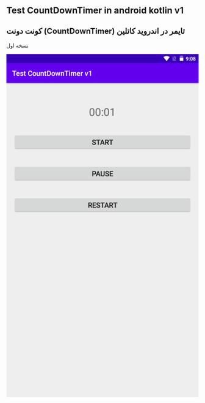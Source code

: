 <h1 style="font-size:23px;" style="color:#0000ff">Test CountDownTimer in android kotlin v1</h1>
<h2 style="font-size:20px;">
کونت دونت (CountDownTimer) تایمر در اندروید کاتلین
</h2><p>نسخه اول</p>
<img src="scr001.png" alt="Test CountDownTimer in android kotlin" title="Test CountDownTimer in android kotlin">
